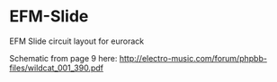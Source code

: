 # EFM-Slide
EFM Slide circuit layout for eurorack

Schematic from page 9 here: http://electro-music.com/forum/phpbb-files/wildcat_001_390.pdf
